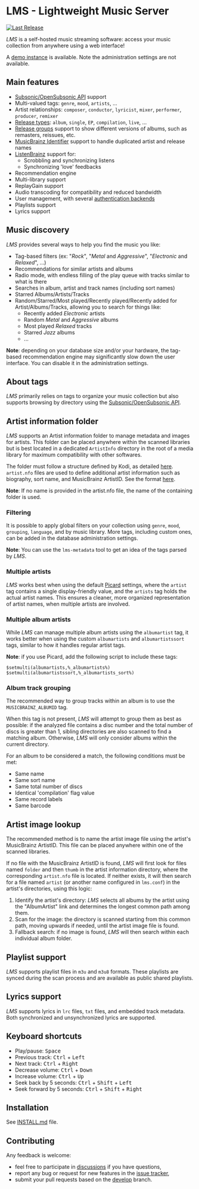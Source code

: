 # LMS - Lightweight Music Server

[![Last Release](https://img.shields.io/github/v/release/epoupon/lms?logo=github&label=latest)](https://github.com/epoupon/lms/releases)

_LMS_ is a self-hosted music streaming software: access your music collection from anywhere using a web interface!

A [demo instance](http://lms-demo.poupon.dev) is available. Note the administration settings are not available.

## Main features
* [Subsonic/OpenSubsonic API](SUBSONIC.md) support
* Multi-valued tags: `genre`, `mood`, `artists`, ...
* Artist relationships: `composer`, `conductor`, `lyricist`, `mixer`, `performer`, `producer`, `remixer`
* [Release types](https://musicbrainz.org/doc/Release_Group/Type): `album`, `single`, `EP`, `compilation`, `live`, ...
* [Release groups](https://musicbrainz.org/doc/Release_Group) support to show different versions of albums, such as remasters, reissues, etc.
* [MusicBrainz Identifier](https://musicbrainz.org/doc/MusicBrainz_Identifier) support to handle duplicated artist and release names
* [ListenBrainz](https://listenbrainz.org) support for:
  * Scrobbling and synchronizing listens
  * Synchronizing 'love' feedbacks
* Recommendation engine
* Multi-library support
* ReplayGain support
* Audio transcoding for compatibility and reduced bandwidth
* User management, with several [authentication backends](INSTALL.md#authentication-backend)
* Playlists support
* Lyrics support

## Music discovery
_LMS_ provides several ways to help you find the music you like:
* Tag-based filters (ex: "_Rock_", "_Metal_ and _Aggressive_", "_Electronic_ and _Relaxed_", ...)
* Recommendations for similar artists and albums
* Radio mode, with endless filling of the play queue with tracks similar to what is there
* Searches in album, artist and track names (including sort names)
* Starred Albums/Artists/Tracks
* Random/Starred/Most played/Recently played/Recently added for Artist/Albums/Tracks, allowing you to search for things like:
  * Recently added _Electronic_ artists
  * Random _Metal_ and _Aggressive_ albums
  * Most played _Relaxed_ tracks
  * Starred _Jazz_ albums
  * ...

__Note__: depending on your database size and/or your hardware, the tag-based recommendation engine may significantly slow down the user interface. You can disable it in the administration settings.

## About tags
_LMS_ primarily relies on tags to organize your music collection but also supports browsing by directory using the [Subsonic/OpenSubsonic API](SUBSONIC.md).

## Artist information folder
_LMS_ supports an Artist information folder to manage metadata and images for artists. This folder can be placed anywhere within the scanned libraries but is best located in a dedicated `ArtistInfo` directory in the root of a media library for maximum compatibility with other softwares.

The folder must follow a structure defined by Kodi, as detailed [here](https://kodi.wiki/view/Artist_information_folder). `artist.nfo` files are used to define additional artist information such as biography, sort name, and MusicBrainz ArtistID. See the format [here](https://kodi.wiki/view/NFO_files/Artists).

__Note__: If no name is provided in the artist.nfo file, the name of the containing folder is used.

### Filtering
It is possible to apply global filters on your collection using `genre`, `mood`, `grouping`, `language`, and by music library. More tags, including custom ones, can be added in the database administration settings.

__Note__: You can use the `lms-metadata` tool to get an idea of the tags parsed by _LMS_.

### Multiple artists
_LMS_ works best when using the default [Picard](https://picard.musicbrainz.org/) settings, where the `artist` tag contains a single display-friendly value, and the `artists` tag holds the actual artist names. This ensures a cleaner, more organized representation of artist names, when multiple artists are involved.

### Multiple album artists
While _LMS_ can manage multiple album artists using the `albumartist` tag, it works better when using the custom `albumartists` and `albumartistssort` tags, similar to how it handles regular artist tags.

__Note__: if you use Picard, add the following script to include these tags:
```
$setmulti(albumartists,%_albumartists%)
$setmulti(albumartistssort,%_albumartists_sort%)
```

### Album track grouping
The recommended way to group tracks within an album is to use the `MUSICBRAINZ_ALBUMID` tag.

When this tag is not present, _LMS_ will attempt to group them as best as possible: if the analyzed file contains a disc number and the total number of discs is greater than 1, sibling directories are also scanned to find a matching album.
Otherwise, _LMS_ will only consider albums within the current directory.  

For an album to be considered a match, the following conditions must be met:
* Same name
* Same sort name
* Same total number of discs
* Identical 'compilation' flag value
* Same record labels
* Same barcode

## Artist image lookup
The recommended method is to name the artist image file using the artist's MusicBrainz ArtistID. This file can be placed anywhere within one of the scanned libraries.

If no file with the MusicBrainz ArtistID is found, _LMS_ will first look for files named `folder` and then `thumb` in the artist information directory, where the corresponding `artist.nfo` file is located.
If neither exists, it will then search for a file named `artist` (or another name configured in `lms.conf`) in the artist's directories, using this logic:
1. Identify the artist's directory: _LMS_ selects all albums by the artist using the "AlbumArtist" link and determines the longest common path among them.
2. Scan for the image: the directory is scanned starting from this common path, moving upwards if needed, until the artist image file is found.
3. Fallback search: if no image is found, _LMS_ will then search within each individual album folder.

## Playlist support
_LMS_ supports playlist files in `m3u` and `m3u8` formats. These playlists are synced during the scan process and are available as public shared playlists.

## Lyrics support
_LMS_ supports lyrics in `lrc` files, `txt` files, and embedded track metadata. Both synchronized and unsynchronized lyrics are supported.

## Keyboard shortcuts
* Play/pause: <kbd>Space</kbd>
* Previous track: <kbd>Ctrl</kbd> + <kbd>Left</kbd>
* Next track: <kbd>Ctrl</kbd> + <kbd>Right</kbd>
* Decrease volume: <kbd>Ctrl</kbd> + <kbd>Down</kbd>
* Increase volume: <kbd>Ctrl</kbd> + <kbd>Up</kbd>
* Seek back by 5 seconds: <kbd>Ctrl</kbd> + <kbd>Shift</kbd> + <kbd>Left</kbd>
* Seek forward by 5 seconds: <kbd>Ctrl</kbd> + <kbd>Shift</kbd> + <kbd>Right</kbd>


## Installation
See [INSTALL.md](INSTALL.md) file.

## Contributing
Any feedback is welcome:
* feel free to participate in [discussions](https://github.com/epoupon/lms/discussions) if you have questions,
* report any bug or request for new features in the [issue tracker](https://github.com/epoupon/lms/issues),
* submit your pull requests based on the [develop](../../tree/develop) branch.
